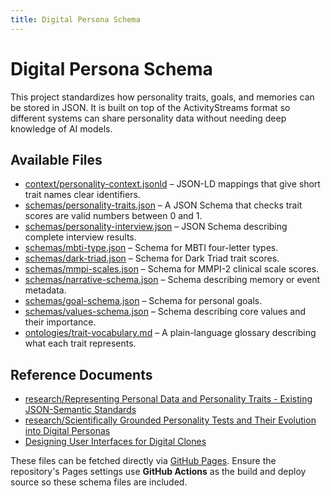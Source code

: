 ```yaml
---
title: Digital Persona Schema
---
```


# Digital Persona Schema

This project standardizes how personality traits, goals, and memories can be stored in JSON. It is built on top of the ActivityStreams format so different systems can share personality data without needing deep knowledge of AI models.

## Available Files

- [context/personality-context.jsonld](schema/context/personality-context.jsonld) – JSON-LD mappings that give short trait names clear identifiers.
- [schemas/personality-traits.json](schema/schemas/personality-traits.json) – A JSON Schema that checks trait scores are valid numbers between 0 and 1.
- [schemas/personality-interview.json](schema/schemas/personality-interview.json) – JSON Schema describing complete interview results.
- [schemas/mbti-type.json](schema/schemas/mbti-type.json) – Schema for MBTI four-letter types.
- [schemas/dark-triad.json](schema/schemas/dark-triad.json) – Schema for Dark Triad trait scores.
- [schemas/mmpi-scales.json](schema/schemas/mmpi-scales.json) – Schema for MMPI-2 clinical scale scores.
- [schemas/narrative-schema.json](schema/schemas/narrative-schema.json) – Schema describing memory or event metadata.
- [schemas/goal-schema.json](schema/schemas/goal-schema.json) – Schema for personal goals.
- [schemas/values-schema.json](schema/schemas/values-schema.json) – Schema describing core values and their importance.
- [ontologies/trait-vocabulary.md](schema/ontologies/trait-vocabulary.md) – A plain-language glossary describing what each trait represents.

## Reference Documents

- [research/Representing Personal Data and Personality Traits - Existing JSON-Semantic Standards](research/Representing%20Personal%20Data%20and%20Personality%20Traits%20-%20Existing%20JSON-Semantic%20Standards.md)
- [research/Scientifically Grounded Personality Tests and Their Evolution into Digital Personas](research/Scientifically%20Grounded%20Personality%20Tests%20and%20Their%20Evolution%20into%20Digital%20Personas.md)
- [Designing User Interfaces for Digital Clones](Designing%20User%20Interfaces%20for%20Digital%20Clones.md)

These files can be fetched directly via [GitHub Pages](https://hackshaven.github.io/digital-persona/). Ensure the repository's Pages settings use **GitHub Actions** as the build and deploy source so these schema files are included.
